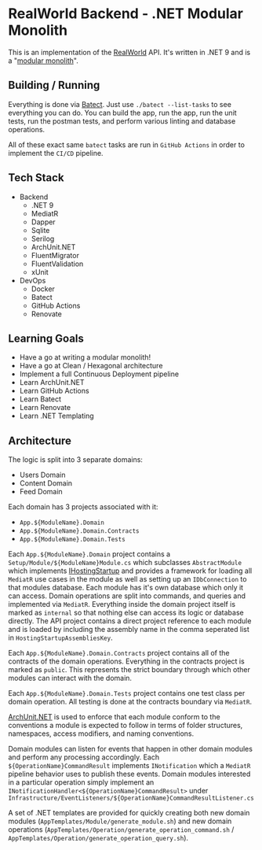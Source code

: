 # RealWorld Backend - .NET Modular Monolith

This is an implementation of the [RealWorld](https://github.com/gothinkster/realworld) API. It's written in .NET 9 and is a "[modular monolith](https://www.youtube.com/watch?v=5OjqD-ow8GE&ab_channel=GOTOConferences)".

## Building / Running
Everything is done via [Batect](https://batect.dev/). Just use `./batect --list-tasks` to see everything you can do. You can build the app, run the app, run the unit tests, run the postman tests, and perform various linting and database operations. 

All of these exact same `batect` tasks are run in `GitHub Actions` in order to implement the `CI/CD` pipeline.

## Tech Stack

 - Backend
   - .NET 9
   - MediatR
   - Dapper
   - Sqlite
   - Serilog
   - ArchUnit.NET
   - FluentMigrator
   - FluentValidation
   - xUnit
 - DevOps
   - Docker
   - Batect
   - GitHub Actions
   - Renovate

## Learning Goals

 - Have a go at writing a modular monolith!
 - Have a go at Clean / Hexagonal architecture
 - Implement a full Continuous Deployment pipeline
 - Learn ArchUnit.NET
 - Learn GitHub Actions
 - Learn Batect
 - Learn Renovate
 - Learn .NET Templating

## Architecture

The logic is split into 3 separate domains:

 - Users Domain
 - Content Domain
 - Feed Domain

Each domain has 3 projects associated with it:

 - `App.${ModuleName}.Domain`
 - `App.${ModuleName}.Domain.Contracts`
 - `App.${ModuleName}.Domain.Tests`

Each `App.${ModuleName}.Domain` project contains a `Setup/Module/${ModuleName}Module.cs` which subclasses `AbstractModule` which implements [IHostingStartup](https://docs.microsoft.com/en-us/aspnet/core/fundamentals/host/platform-specific-configuration?view=aspnetcore-6.0) 
and provides a framework for loading all `MediatR` use cases in the module as well as setting up an `IDbConnection` to that modules database. Each module has it's own database which only it can access. Domain operations are split into commands, and queries and implemented via `MediatR`.
Everything inside the domain project itself is marked as `internal` so that nothing else can access its logic or database directly. The API project contains a direct project reference to each module and is loaded by including the assembly name in the comma seperated list in `HostingStartupAssembliesKey`.

Each `App.${ModuleName}.Domain.Contracts` project contains all of the contracts of the domain operations. Everything in the contracts project is marked as `public`.
This represents the strict boundary through which other modules can interact with the domain.

Each `App.${ModuleName}.Domain.Tests` project contains one test class per domain operation. All testing is done at the contracts boundary via `MediatR`.

[ArchUnit.NET](https://archunitnet.readthedocs.io/en/latest/) is used to enforce that each module conform to the conventions a module is expected to follow
in terms of folder structures, namespaces, access modifiers, and naming conventions.

Domain modules can listen for events that happen in other domain modules and perform any processing accordingly.
Each `${OperationName}CommandResult` implements `INotification` which a `MediatR` pipeline behavior uses to publish these events.
Domain modules interested in a particular operation simply implement an `INotificationHandler<${OperationName}CommandResult>` under
`Infrastructure/EventListeners/${OperationName}CommandResultListener.cs`

A set of .NET templates are provided for quickly creating both new domain modules (`AppTemplates/Module/generate_module.sh`) and new domain operations (`AppTemplates/Operation/generate_operation_command.sh` / `AppTemplates/Operation/generate_operation_query.sh`).